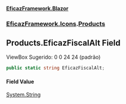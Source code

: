 #### [EficazFramework.Blazor](EficazFrameworkBlazor.md 'EficazFramework Blazor')
### [EficazFramework.Icons](EficazFrameworkBlazor.md#EficazFramework.Icons 'EficazFramework.Icons').[Products](EficazFramework.Icons/Products.md 'EficazFramework.Icons.Products')

## Products.EficazFiscalAlt Field

ViewBox Sugerido: 0 0 24 24 (padrão)

```csharp
public static string EficazFiscalAlt;
```

#### Field Value
[System.String](https://docs.microsoft.com/en-us/dotnet/api/System.String 'System.String')